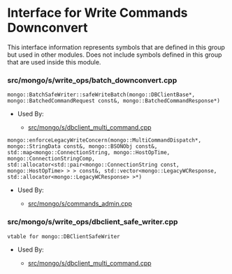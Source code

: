
# Interface for Write Commands Downconvert
This interface information represents symbols that are defined in this group but used in other modules.  Does not include symbols defined in this group that are used inside this module.

### src/mongo/s/write\_ops/batch\_downconvert.cpp

<div></div>

    mongo::BatchSafeWriter::safeWriteBatch(mongo::DBClientBase*, mongo::BatchedCommandRequest const&, mongo::BatchedCommandResponse*)

- Used By:

    - [src/mongo/s/dbclient\_multi\_command.cpp](../../../../sharding/sharding)

<div></div>

    mongo::enforceLegacyWriteConcern(mongo::MultiCommandDispatch*, mongo::StringData const&, mongo::BSONObj const&, std::map<mongo::ConnectionString, mongo::HostOpTime, mongo::ConnectionStringComp, std::allocator<std::pair<mongo::ConnectionString const, mongo::HostOpTime> > > const&, std::vector<mongo::LegacyWCResponse, std::allocator<mongo::LegacyWCResponse> >*)

- Used By:

    - [src/mongo/s/commands\_admin.cpp](../../../../sharding/sharding)

### src/mongo/s/write\_ops/dbclient\_safe\_writer.cpp

<div></div>

    vtable for mongo::DBClientSafeWriter

- Used By:

    - [src/mongo/s/dbclient\_multi\_command.cpp](../../../../sharding/sharding)
